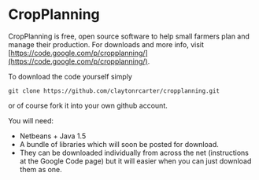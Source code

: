 CropPlanning
=======

CropPlanning is free, open source software to help small farmers plan and manage their production.  For downloads and more info, visit [https://code.google.com/p/cropplanning/](https://code.google.com/p/cropplanning/).

To download the code yourself simply

    git clone https://github.com/claytonrcarter/cropplanning.git
    
or of course fork it into your own github account.

You will need:

*  Netbeans + Java 1.5
*  A bundle of libraries which will soon be posted for download.
  *  They can be downloaded individually from across the net (instructions at the Google Code page) but it will easier when you can just download them as one.
  
  
